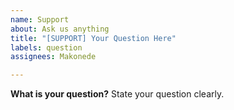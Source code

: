 ```yaml
---
name: Support
about: Ask us anything
title: "[SUPPORT] Your Question Here"
labels: question
assignees: Makonede

---
```


**What is your question?**
State your question clearly.

